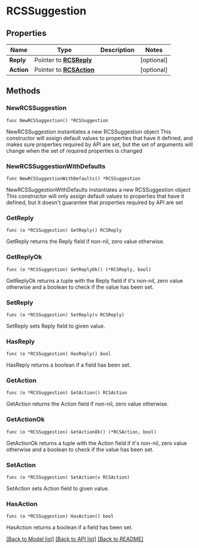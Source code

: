 # RCSSuggestion

## Properties

Name | Type | Description | Notes
------------ | ------------- | ------------- | -------------
**Reply** | Pointer to [**RCSReply**](RCSReply.md) |  | [optional] 
**Action** | Pointer to [**RCSAction**](RCSAction.md) |  | [optional] 

## Methods

### NewRCSSuggestion

`func NewRCSSuggestion() *RCSSuggestion`

NewRCSSuggestion instantiates a new RCSSuggestion object
This constructor will assign default values to properties that have it defined,
and makes sure properties required by API are set, but the set of arguments
will change when the set of required properties is changed

### NewRCSSuggestionWithDefaults

`func NewRCSSuggestionWithDefaults() *RCSSuggestion`

NewRCSSuggestionWithDefaults instantiates a new RCSSuggestion object
This constructor will only assign default values to properties that have it defined,
but it doesn't guarantee that properties required by API are set

### GetReply

`func (o *RCSSuggestion) GetReply() RCSReply`

GetReply returns the Reply field if non-nil, zero value otherwise.

### GetReplyOk

`func (o *RCSSuggestion) GetReplyOk() (*RCSReply, bool)`

GetReplyOk returns a tuple with the Reply field if it's non-nil, zero value otherwise
and a boolean to check if the value has been set.

### SetReply

`func (o *RCSSuggestion) SetReply(v RCSReply)`

SetReply sets Reply field to given value.

### HasReply

`func (o *RCSSuggestion) HasReply() bool`

HasReply returns a boolean if a field has been set.

### GetAction

`func (o *RCSSuggestion) GetAction() RCSAction`

GetAction returns the Action field if non-nil, zero value otherwise.

### GetActionOk

`func (o *RCSSuggestion) GetActionOk() (*RCSAction, bool)`

GetActionOk returns a tuple with the Action field if it's non-nil, zero value otherwise
and a boolean to check if the value has been set.

### SetAction

`func (o *RCSSuggestion) SetAction(v RCSAction)`

SetAction sets Action field to given value.

### HasAction

`func (o *RCSSuggestion) HasAction() bool`

HasAction returns a boolean if a field has been set.


[[Back to Model list]](../README.md#documentation-for-models) [[Back to API list]](../README.md#documentation-for-api-endpoints) [[Back to README]](../README.md)


